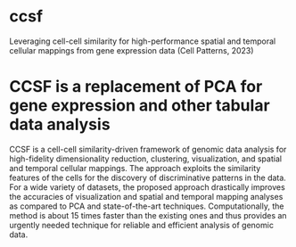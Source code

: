# ccsf
Leveraging cell-cell similarity for high-performance spatial and temporal cellular mappings from gene expression data (Cell Patterns, 2023)

# CCSF is a replacement of PCA for gene expression and other tabular data analysis
CCSF is a cell-cell similarity-driven framework of genomic data analysis for high-fidelity dimensionality reduction, clustering, visualization, and spatial and temporal cellular mappings. 
The approach exploits the similarity features of the cells for the discovery of discriminative patterns in the data. 
For a wide variety of datasets, the proposed approach drastically improves the accuracies of visualization and spatial and temporal mapping analyses as compared to PCA and state-of-the-art techniques. 
Computationally, the method is about 15 times faster than the existing ones and thus provides an urgently needed technique  for reliable and efficient analysis of genomic data.


